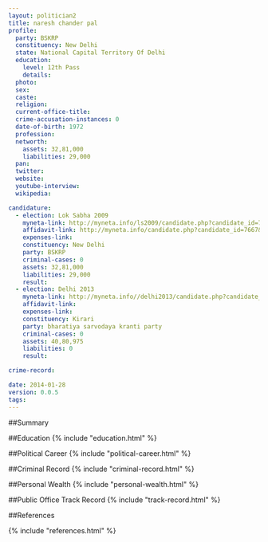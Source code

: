 ```yaml
---
layout: politician2
title: naresh chander pal
profile: 
  party: BSKRP
  constituency: New Delhi
  state: National Capital Territory Of Delhi
  education: 
    level: 12th Pass
    details: 
  photo: 
  sex: 
  caste: 
  religion: 
  current-office-title: 
  crime-accusation-instances: 0
  date-of-birth: 1972
  profession: 
  networth: 
    assets: 32,81,000
    liabilities: 29,000
  pan: 
  twitter: 
  website: 
  youtube-interview: 
  wikipedia: 

candidature: 
  - election: Lok Sabha 2009
    myneta-link: http://myneta.info/ls2009/candidate.php?candidate_id=7667
    affidavit-link: http://myneta.info/candidate.php?candidate_id=7667&scan=original
    expenses-link: 
    constituency: New Delhi 
    party: BSKRP
    criminal-cases: 0
    assets: 32,81,000
    liabilities: 29,000
    result:  
  - election: Delhi 2013
    myneta-link: http://myneta.info//delhi2013/candidate.php?candidate_id=583
    affidavit-link: 
    expenses-link: 
    constituency: Kirari 
    party: bharatiya sarvodaya kranti party
    criminal-cases: 0
    assets: 40,80,975
    liabilities: 0
    result:  

crime-record: 

date: 2014-01-28
version: 0.0.5
tags: 
---
```

##Summary


##Education
{% include "education.html" %}


##Political Career
{% include "political-career.html" %}


##Criminal Record
{% include "criminal-record.html" %}


##Personal Wealth
{% include "personal-wealth.html" %}


##Public Office Track Record
{% include "track-record.html" %}


##References


{% include "references.html" %}